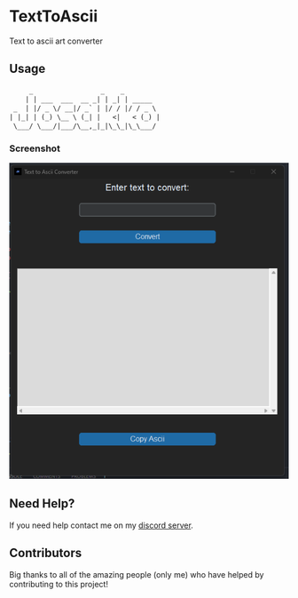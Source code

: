 # TextToAscii
Text to ascii art converter

## Usage

         _                 _    _         
        | | ___  ___  __ _| | _| | _____  
     _  | |/ _ \/ __|/ _` | |/ / |/ / _ \ 
    | |_| | (_) \__ \ (_| |   <|   < (_) |
     \___/ \___/|___/\__,_|_|\_\_|\_\___/ 

### Screenshot

<p align="center">
  <img alt="issue" src="https://github.com/Josakko/TextToAscii/blob/main/image.png?raw=true" width="600px">
</p>

## Need Help?

If you need help contact me on my [discord server](https://discord.gg/xgET5epJE6).

## Contributors

Big thanks to all of the amazing people (only me) who have helped by contributing to this project!
